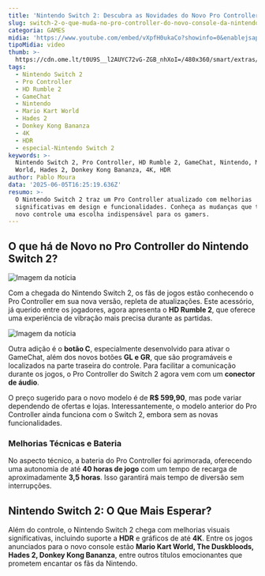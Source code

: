 ```yaml
---
title: 'Nintendo Switch 2: Descubra as Novidades do Novo Pro Controller'
slug: switch-2-o-que-muda-no-pro-controller-do-novo-console-da-nintendo
categoria: GAMES
midia: 'https://www.youtube.com/embed/vXpfH0ukaCo?showinfo=0&enablejsapi=1'
tipoMidia: video
thumb: >-
  https://cdn.ome.lt/t0U9S__l2AUYC72vG-ZGB_nhXoI=/480x360/smart/extras/conteudos/Captura_de_Tela_2025-06-05_as_12.16.47.png
tags:
  - Nintendo Switch 2
  - Pro Controller
  - HD Rumble 2
  - GameChat
  - Nintendo
  - Mario Kart World
  - Hades 2
  - Donkey Kong Bananza
  - 4K
  - HDR
  - especial-Nintendo Switch 2
keywords: >-
  Nintendo Switch 2, Pro Controller, HD Rumble 2, GameChat, Nintendo, Mario Kart
  World, Hades 2, Donkey Kong Bananza, 4K, HDR
author: Pablo Moura
data: '2025-06-05T16:25:19.636Z'
resumo: >-
  O Nintendo Switch 2 traz um Pro Controller atualizado com melhorias
  significativas em design e funcionalidades. Conheça as mudanças que tornam o
  novo controle uma escolha indispensável para os gamers.
---
```


## O que há de Novo no Pro Controller do Nintendo Switch 2?

![Imagem da notícia](https://cdn.ome.lt/MPxE1mUmuePLlV9VIen2C_8eSvk=/fit-in/837x500/smart/uploads/conteudo/fotos/NintendoSwitch2_ProController_pkg.png)

Com a chegada do Nintendo Switch 2, os fãs de jogos estão conhecendo o Pro Controller em sua nova versão, repleta de atualizações. Este acessório, já querido entre os jogadores, agora apresenta o **HD Rumble 2**, que oferece uma experiência de vibração mais precisa durante as partidas.

![Imagem da notícia](https://cdn.ome.lt/Gz428PTchgCegD2woxB6BSpO2go=/fit-in/837x500/smart/uploads/conteudo/fotos/NintendoSwitch2_ProController_02.png)

Outra adição é o **botão C**, especialmente desenvolvido para ativar o GameChat, além dos novos botões **GL e GR**, que são programáveis e localizados na parte traseira do controle. Para facilitar a comunicação durante os jogos, o Pro Controller do Switch 2 agora vem com um **conector de áudio**.

O preço sugerido para o novo modelo é de **R$ 599,90**, mas pode variar dependendo de ofertas e lojas. Interessantemente, o modelo anterior do Pro Controller ainda funciona com o Switch 2, embora sem as novas funcionalidades.

### Melhorias Técnicas e Bateria

No aspecto técnico, a bateria do Pro Controller foi aprimorada, oferecendo uma autonomia de até **40 horas de jogo** com um tempo de recarga de aproximadamente **3,5 horas**. Isso garantirá mais tempo de diversão sem interrupções.

## Nintendo Switch 2: O Que Mais Esperar?

Além do controle, o Nintendo Switch 2 chega com melhorias visuais significativas, incluindo suporte a **HDR** e gráficos de até **4K**. Entre os jogos anunciados para o novo console estão **Mario Kart World, The Duskbloods, Hades 2, Donkey Kong Bananza**, entre outros títulos emocionantes que prometem encantar os fãs da Nintendo.

